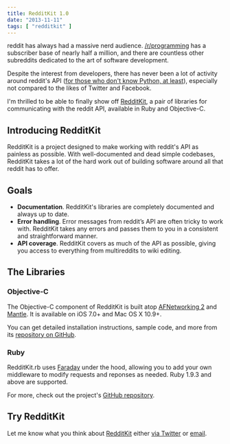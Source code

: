 ```yaml
---
title: RedditKit 1.0
date: "2013-11-11"
tags: [ "redditkit" ]
---
```


reddit has always had a massive nerd audience. [/r/programming][1] has a subscriber base of nearly half a million, and there are countless other subreddits dedicated to the art of software development.

Despite the interest from developers, there has never been a lot of activity around reddit's API ([for those who don't know Python, at least][2]), especially not compared to the likes of Twitter and Facebook.

I'm thrilled to be able to finally show off [RedditKit][3], a pair of libraries for communicating with the reddit API, available in Ruby and Objective-C.

## Introducing RedditKit

RedditKit is a project designed to make working with reddit's API as painless as possible. With well-documented and dead simple codebases, RedditKit takes a lot of the hard work out of building software around all that reddit has to offer.

## Goals

* **Documentation**. RedditKit's libraries are completely documented and always up to date.
* **Error handling**. Error messages from reddit’s API are often tricky to work with. RedditKit takes any errors and passes them to you in a consistent and straightforward manner.
* **API coverage**. RedditKit covers as much of the API as possible, giving you access to everything from multireddits to wiki editing.

## The Libraries

### Objective-C

The Objective-C component of RedditKit is built atop [AFNetworking 2][4] and [Mantle][5]. It is available on iOS 7.0+ and Mac OS X 10.9+.

You can get detailed installation instructions, sample code, and more from its [repository on GitHub][6].

### Ruby

RedditKit.rb uses [Faraday][7] under the hood, allowing you to add your own middleware to modify requests and reponses as needed. Ruby 1.9.3 and above are supported.

For more, check out the project's [GitHub repository][8].

## Try RedditKit

Let me know what you think about [RedditKit][9] either [via Twitter][10] or [email][11].

[1]:	http://reddit.com/r/programming
[2]:	https://github.com/praw-dev/praw
[3]:	http://redditkit.com
[4]:	https://github.com/AFNetworking/AFNetworking
[5]:	https://github.com/github/Mantle
[6]:	https://github.com/samsymons/RedditKit
[7]:	https://github.com/lostisland/faraday
[8]:	https://github.com/samsymons/RedditKit.rb
[9]:	http://redditkit.com
[10]:	http://twitter.com/sam_symons/
[11]:	mailto:sam@samsymons.com

